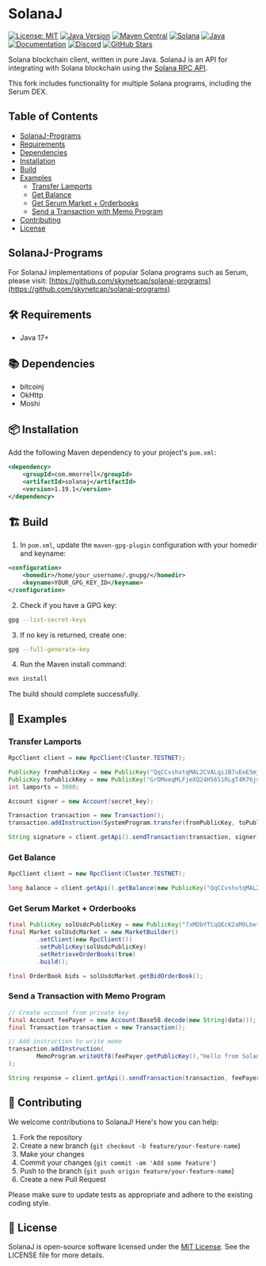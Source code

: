 # SolanaJ

[![License: MIT](https://img.shields.io/badge/License-MIT-yellow.svg)](https://opensource.org/licenses/MIT)
[![Java Version](https://img.shields.io/badge/Java-17%2B-blue)](https://www.oracle.com/java/technologies/javase/jdk17-archive-downloads.html)
[![Maven Central](https://img.shields.io/maven-central/v/com.mmorrell/solanaj.svg)](https://search.maven.org/artifact/com.mmorrell/solanaj)
[![Solana](https://img.shields.io/badge/Solana-Compatible-blueviolet)](https://solana.com/)
[![Java](https://img.shields.io/badge/Pure-Java-orange)](https://www.java.com/)
[![Documentation](https://img.shields.io/badge/API-Documentation-lightgrey)](https://docs.solana.com/apps/jsonrpc-api)
[![Discord](https://img.shields.io/discord/889577356681945098?color=blueviolet)](https://discord.gg/solana)
[![GitHub Stars](https://img.shields.io/github/stars/skynetcap/solanaj?style=social)](https://github.com/skynetcap/solanaj)

Solana blockchain client, written in pure Java. SolanaJ is an API for integrating with Solana blockchain using the [Solana RPC API](https://docs.solana.com/apps/jsonrpc-api).

This fork includes functionality for multiple Solana programs, including the Serum DEX.

## Table of Contents

- [SolanaJ-Programs](#solanaj-programs)
- [Requirements](#%EF%B8%8F-requirements)
- [Dependencies](#-dependencies)
- [Installation](#-installation)
- [Build](#%EF%B8%8F-build)
- [Examples](#-examples)
    - [Transfer Lamports](#transfer-lamports)
    - [Get Balance](#get-balance)
    - [Get Serum Market + Orderbooks](#get-serum-market--orderbooks)
    - [Send a Transaction with Memo Program](#send-a-transaction-with-memo-program)
- [Contributing](#-contributing)
- [License](#-license)

## SolanaJ-Programs

For SolanaJ implementations of popular Solana programs such as Serum, please visit: [https://github.com/skynetcap/solanaj-programs](https://github.com/skynetcap/solanaj-programs)

## 🛠️ Requirements

- Java 17+

## 📚 Dependencies

- bitcoinj
- OkHttp
- Moshi

## 📦 Installation

Add the following Maven dependency to your project's `pom.xml`:

```xml
<dependency>
    <groupId>com.mmorrell</groupId>
    <artifactId>solanaj</artifactId>
    <version>1.19.1</version>
</dependency>
```

## 🏗️ Build

1. In `pom.xml`, update the `maven-gpg-plugin` configuration with your homedir and keyname:

```xml
<configuration>
    <homedir>/home/your_username/.gnupg/</homedir>
    <keyname>YOUR_GPG_KEY_ID</keyname>
</configuration>
```

2. Check if you have a GPG key:

```sh
gpg --list-secret-keys
```

3. If no key is returned, create one:

```sh
gpg --full-generate-key
```

4. Run the Maven install command:

```sh
mvn install
```

The build should complete successfully.

## 🚀 Examples

### Transfer Lamports

```java
RpcClient client = new RpcClient(Cluster.TESTNET);

PublicKey fromPublicKey = new PublicKey("QqCCvshxtqMAL2CVALqiJB7uEeE5mjSPsseQdDzsRUo");
PublicKey toPublickKey = new PublicKey("GrDMoeqMLFjeXQ24H56S1RLgT4R76jsuWCd6SvXyGPQ5");
int lamports = 3000;

Account signer = new Account(secret_key);

Transaction transaction = new Transaction();
transaction.addInstruction(SystemProgram.transfer(fromPublicKey, toPublickKey, lamports));

String signature = client.getApi().sendTransaction(transaction, signer);
```

### Get Balance

```java
RpcClient client = new RpcClient(Cluster.TESTNET);

long balance = client.getApi().getBalance(new PublicKey("QqCCvshxtqMAL2CVALqiJB7uEeE5mjSPsseQdDzsRUo"));
```

### Get Serum Market + Orderbooks

```java
final PublicKey solUsdcPublicKey = new PublicKey("7xMDbYTCqQEcK2aM9LbetGtNFJpzKdfXzLL5juaLh4GJ");
final Market solUsdcMarket = new MarketBuilder()
        .setClient(new RpcClient())
        .setPublicKey(solUsdcPublicKey)
        .setRetrieveOrderBooks(true)
        .build();

final OrderBook bids = solUsdcMarket.getBidOrderBook();
```

### Send a Transaction with Memo Program

```java
// Create account from private key
final Account feePayer = new Account(Base58.decode(new String(data)));
final Transaction transaction = new Transaction();

// Add instruction to write memo
transaction.addInstruction(
        MemoProgram.writeUtf8(feePayer.getPublicKey(),"Hello from SolanaJ :)")
);

String response = client.getApi().sendTransaction(transaction, feePayer);
```

## 🤝 Contributing

We welcome contributions to SolanaJ! Here's how you can help:

1. Fork the repository
2. Create a new branch (`git checkout -b feature/your-feature-name`)
3. Make your changes
4. Commit your changes (`git commit -am 'Add some feature'`)
5. Push to the branch (`git push origin feature/your-feature-name`)
6. Create a new Pull Request

Please make sure to update tests as appropriate and adhere to the existing coding style.

## 📄 License

SolanaJ is open-source software licensed under the [MIT License](LICENSE). See the LICENSE file for more details.